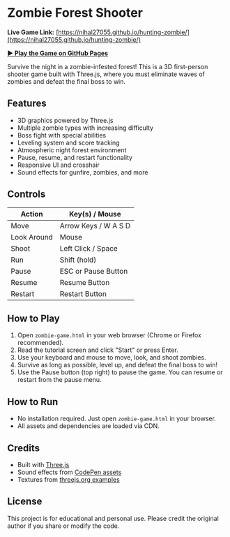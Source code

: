 # Zombie Forest Shooter

**Live Game Link:**
[https://nihal27055.github.io/hunting-zombie/](https://nihal27055.github.io/hunting-zombie/)

[**▶️ Play the Game on GitHub Pages**](https://nihal27055.github.io/hunting-zombie/)

Survive the night in a zombie-infested forest! This is a 3D first-person shooter game built with Three.js, where you must eliminate waves of zombies and defeat the final boss to win.

## Features
- 3D graphics powered by Three.js
- Multiple zombie types with increasing difficulty
- Boss fight with special abilities
- Leveling system and score tracking
- Atmospheric night forest environment
- Pause, resume, and restart functionality
- Responsive UI and crosshair
- Sound effects for gunfire, zombies, and more

## Controls
| Action         | Key(s) / Mouse         |
| --------------|-----------------------|
| Move          | Arrow Keys / W A S D  |
| Look Around   | Mouse                 |
| Shoot         | Left Click / Space    |
| Run           | Shift (hold)          |
| Pause         | ESC or Pause Button   |
| Resume        | Resume Button         |
| Restart       | Restart Button        |

## How to Play
1. Open `zombie-game.html` in your web browser (Chrome or Firefox recommended).
2. Read the tutorial screen and click "Start" or press Enter.
3. Use your keyboard and mouse to move, look, and shoot zombies.
4. Survive as long as possible, level up, and defeat the final boss to win!
5. Use the Pause button (top right) to pause the game. You can resume or restart from the pause menu.

## How to Run
- No installation required. Just open `zombie-game.html` in your browser.
- All assets and dependencies are loaded via CDN.

## Credits
- Built with [Three.js](https://threejs.org/)
- Sound effects from [CodePen assets](https://assets.codepen.io/21542/)
- Textures from [threejs.org examples](https://threejs.org/examples/)

## License
This project is for educational and personal use. Please credit the original author if you share or modify the code. 